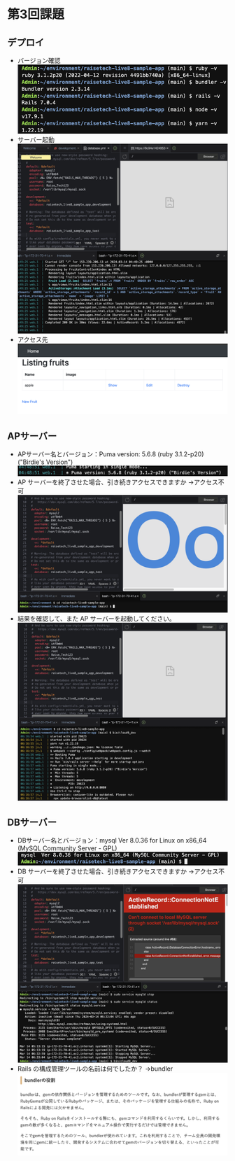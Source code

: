 # 第3回課題

## デプロイ
- バージョン確認
![エビデンス](images/version.png)
- サーバー起動
![エビデンス](images/server-start.png)
- アクセス先
![エビデンス](images/access.png)

## APサーバー
- APサーバー名とバージョン：Puma version: 5.6.8 (ruby 3.1.2-p20) ("Birdie's Version")
![エビデンス](images/serverversion.png)
- AP サーバーを終了させた場合、引き続きアクセスできますか
→アクセス不可
![エビデンス](images/server-stop.png)
- 結果を確認して、また AP サーバーを起動してください。
![エビデンス](images/server-restart.png)

## DBサーバー
- DBサーバー名とバージョン：mysql  Ver 8.0.36 for Linux on x86_64 (MySQL Community Server - GPL)
![エビデンス](images/mysqlversion.png)
- DB サーバーを終了させた場合、引き続きアクセスできますか
→アクセス不可
![エビデンス](images/dbstop.png)
- Rails の構成管理ツールの名前は何でしたか？
→bundler
![エビデンス](images/cmdb.png)
